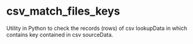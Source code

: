 # csv_match_files_keys
Utility in Python to check the records (rows) of csv lookupData in which contains key contained in csv sourceData.
